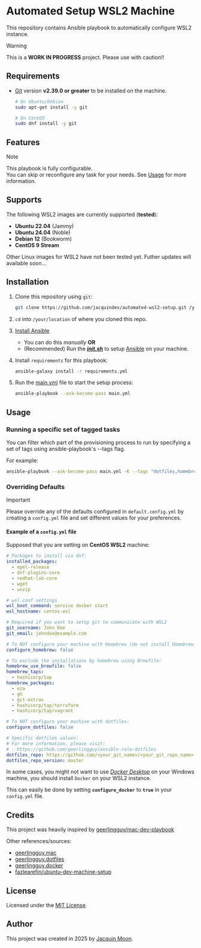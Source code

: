 # Automated Setup WSL2 Machine

This repository contains Ansible playbook to automatically configure WSL2 instance.

> [!WARNING]
> This is a **WORK IN PROGRESS** project. Please use with caution!!

## Requirements

- [Git](https://git-scm.com/downloads) version **v2.39.0 or greater** to be installed on the machine.

	```bash
	# On Ubuntu/Debian
	sudo apt-get install -y git

	# On CentOS
	sudo dnf install -y git
	```

## Features

> [!NOTE]
> This playbook is fully configurable. <br>
> You can skip or reconfigure any task for your needs. See [Usage](#Usage) for more information.

## Supports

The following WSL2 images are currently supported (**tested**):

- **Ubuntu 22.04** (Jammy)
- **Ubuntu 24.04** (Noble)
- **Debian 12** (Bookworm)
- **CentOS 9 Stream**

Other Linux images for WSL2 have not been tested yet.
Futher updates will available soon...

## Installation

1. Clone this repository using `git`:

	```bash
	git clone https://github.com/jacquindev/automated-wsl2-setup.git /your/location
	```

2. `cd` into `/your/location` of where you cloned this repo.

3. [Install Ansible](https://docs.ansible.com/ansible/latest/installation_guide/index.html)

	- You can do this *manually* **OR**
	- (Recommended) Run the ***[init.sh](./init.sh)*** to setup [Ansible](https://docs.ansible.com/ansible/latest/index.html) on your machine.

4. Install `requirements` for this playbook:

	```bash
	ansible-galaxy install -r requirements.yml
	```

5. Run the [main.yml](./main.yml) file to start the setup process:

	```bash
	ansible-playbook --ask-become-pass main.yml
	```

## Usage

### Running a specific set of tagged tasks

You can filter which part of the provisioning process to run by specifying a set of tags using ansible-playbook's --tags flag.

For example:

```bash
ansible-playbook --ask-become-pass main.yml -K --tags "dotfiles,homebrew"
```

### Overriding Defaults

> [!IMPORTANT]
> Please override any of the defaults configured in `default.config.yml` by creating a `config.yml` file and set different values for your preferences.

#### Example of a `config.yml` file

Supposed that you are setting on **CentOS WSL2** machine:

```yaml
# Packages to install via dnf:
installed_packages:
  - epel-release
  - dnf-plugins-core
  - redhat-lsb-core
  - wget
  - unzip

# wsl.conf settings
wsl_boot_command: service docker start
wsl_hostname: centos-wsl

# Required if you want to setup git to communicate with WSL2
git_username: John Doe
git_email: johndoe@example.com

# To NOT configure your machine with Homebrew (do not install Homebrew and its packages)
configure_homebrew: false

# To exclude the installations by homebrew using Brewfile:
homebrew_use_brewfile: false
homebrew_taps:
  - hashicorp/tap
homebrew_packages:
  - eza
  - gh
  - git-extras
  - hashicorp/tap/terraform
  - hashicorp/tap/vagrant

# To NOT configure your machine with dotfiles:
configure_dotfiles: false

# Specific dotfiles values:
# For more information, please visit:
# - https://github.com/geerlingguy/ansible-role-dotfiles
dotfiles_repo: https://github.com/<your_git_name>/<your_git_repo_name>.git
dotfiles_repo_version: master
```

In some cases, you might not want to use *[Docker Desktop](https://www.docker.com/products/docker-desktop/)* on your Windows machine, you should install `Docker` on your WSL2 instance.

This can easily be done by setting **`configure_docker`** to **`true`** in your `config.yml` file.

## Credits

This project was heavily inspired by [geerlingguy/mac-dev-playbook](https://github.com/geerlingguy/mac-dev-playbook)

Other references/sources:
- [geerlingguy.mac](https://github.com/geerlingguy/ansible-collection-mac)
- [geerlingguy.dotfiles](https://github.com/geerlingguy/ansible-role-dotfiles)
- [geerlingguy.docker](https://github.com/geerlingguy/ansible-role-docker)
- [fazlearefin/ubuntu-dev-machine-setup](https://github.com/fazlearefin/ubuntu-dev-machine-setup)

## License

Licensed under the [MIT License](https://github.com/jacquindev/automated-wsl2-setup/blob/master/LICENSE).

## Author

This project was created in 2025 by [Jacquin Moon](https://github.com/jacquindev).
